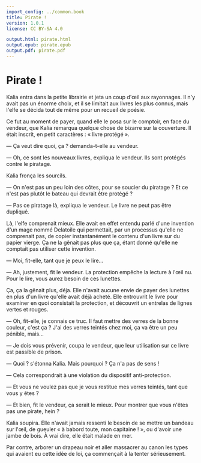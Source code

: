 ```yaml
---
import_config: ../common.book
title: Pirate !
version: 1.0.1
license: CC BY-SA 4.0

output.html: pirate.html
output.epub: pirate.epub
output.pdf: pirate.pdf
---
```


Pirate !
========

Kalia entra dans la petite librairie et jeta un coup d'œil aux
rayonnages. Il n'y avait pas un énorme choix, et il se limitait aux
livres les plus connus, mais l'elfe se décida tout de même pour un
recueil de poésie. 

Ce fut au moment de payer, quand elle le posa sur le comptoir, en face
du vendeur, que Kalia remarqua quelque chose de bizarre sur la
couverture. Il était inscrit, en petit caractères : « livre protégé ».

— Ça veut dire quoi, ça ? demanda-t-elle au vendeur.

— Oh, ce sont les nouveaux livres, expliqua le vendeur. Ils sont
protégés contre le piratage.

Kalia fronça les sourcils.

— On n'est pas un peu loin des côtes, pour se soucier du piratage ? Et ce n'est pas plutôt le bateau qui devrait être protégé ?

— Pas ce piratage là, expliqua le vendeur. Le livre ne peut pas être
dupliqué.

Là, l'elfe comprenait mieux. Elle avait en effet entendu parlé d'une
invention d'un mage nommé Delatoile qui permettait, par un processus
qu'elle ne comprenait pas, de copier instantanément le contenu d'un
livre sur du papier vierge. Ça ne la gênait pas plus que ça, étant donné qu'elle ne comptait pas
utiliser cette invention. 

— Moi, fit-elle, tant que je peux le lire...

— Ah, justement, fit le vendeur. La protection empêche la lecture à
l'œil nu. Pour le lire, vous aurez besoin de ces lunettes.

Ça, ça la gênait plus, déja. Elle n'avait aucune envie de payer des
lunettes en plus d'un livre qu'elle avait déjà acheté. Elle entrouvrit
le livre pour examiner en quoi consistait la protection, et découvrit
un entrelas de lignes vertes et rouges. 

— Oh, fit-elle, je connais ce truc. Il faut mettre des verres de
  la bonne couleur, c'est ça ? J'ai des verres teintés chez moi, ça va
  être un peu pénible, mais...

— Je dois vous prévenir, coupa le vendeur, que leur utilisation sur ce
livre est passible de prison.

— Quoi ? s'étonna Kalia. Mais pourquoi ? Ça n'a pas de sens !

— Cela correspondrait à une violation du dispositif
anti-protection.

— Et vous ne voulez pas que je vous restitue mes verres teintés,
tant que vous y êtes ?

— Et bien, fit le vendeur, ça serait le mieux. Pour montrer que vous
n'êtes pas une pirate, hein ?

Kalia soupira. Elle n'avait jamais ressenti le besoin de se mettre un
bandeau sur l'œil, de gueuler « à babord toute, mon capitaine ! », ou
d'avoir une jambe de bois. À vrai dire, elle était malade en mer.

Par contre, arborer un drapeau noir et aller massacrer au canon les
types qui avaient eu cette idée de loi, ça commençait à la tenter 
sérieusement.

